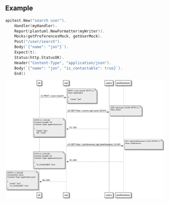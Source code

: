 ## Example

```go
apitest.New("search user").
    Handler(myHandler).
	Report(plantuml.NewFormatter(myWriter)).
	Mocks(getPreferencesMock, getUserMock).
	Post("/user/search").
	Body(`{"name": "jon"}`).
	Expect(t).
	Status(http.StatusOK).
	Header("Content-Type", "application/json").
	Body(`{"name": "jon", "is_contactable": true}`).
	End()
```

![Diagram](./testdata/plantuml.png?raw=true "Sequence Diagram")
